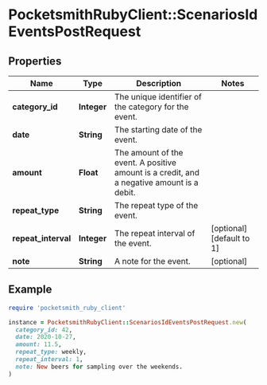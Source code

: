 # PocketsmithRubyClient::ScenariosIdEventsPostRequest

## Properties

| Name | Type | Description | Notes |
| ---- | ---- | ----------- | ----- |
| **category_id** | **Integer** | The unique identifier of the category for the event. |  |
| **date** | **String** | The starting date of the event. |  |
| **amount** | **Float** | The amount of the event. A positive amount is a credit, and a negative amount is a debit. |  |
| **repeat_type** | **String** | The repeat type of the event. |  |
| **repeat_interval** | **Integer** | The repeat interval of the event. | [optional][default to 1] |
| **note** | **String** | A note for the event. | [optional] |

## Example

```ruby
require 'pocketsmith_ruby_client'

instance = PocketsmithRubyClient::ScenariosIdEventsPostRequest.new(
  category_id: 42,
  date: 2020-10-27,
  amount: 11.5,
  repeat_type: weekly,
  repeat_interval: 1,
  note: New beers for sampling over the weekends.
)
```


